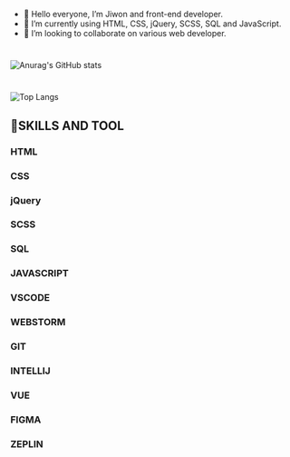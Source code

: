 - 👋 Hello everyone, I’m Jiwon and front-end developer.
- 🌱 I’m currently using HTML, CSS, jQuery, SCSS, SQL and JavaScript.
- 💞️ I’m looking to collaborate on various web developer.

#
![Anurag's GitHub stats](https://github-readme-stats.vercel.app/api?username=jiwonch&show_icons=true&theme=midnight-purple)

#
![Top Langs](https://github-readme-stats.vercel.app/api/top-langs/?username=jiwonch&layout=compact&theme=tokyonight)


## 👀SKILLS AND TOOL
### HTML
### CSS
### jQuery
### SCSS
### SQL
### JAVASCRIPT
### VSCODE
### WEBSTORM
### GIT
### INTELLIJ
### VUE
### FIGMA
### ZEPLIN
